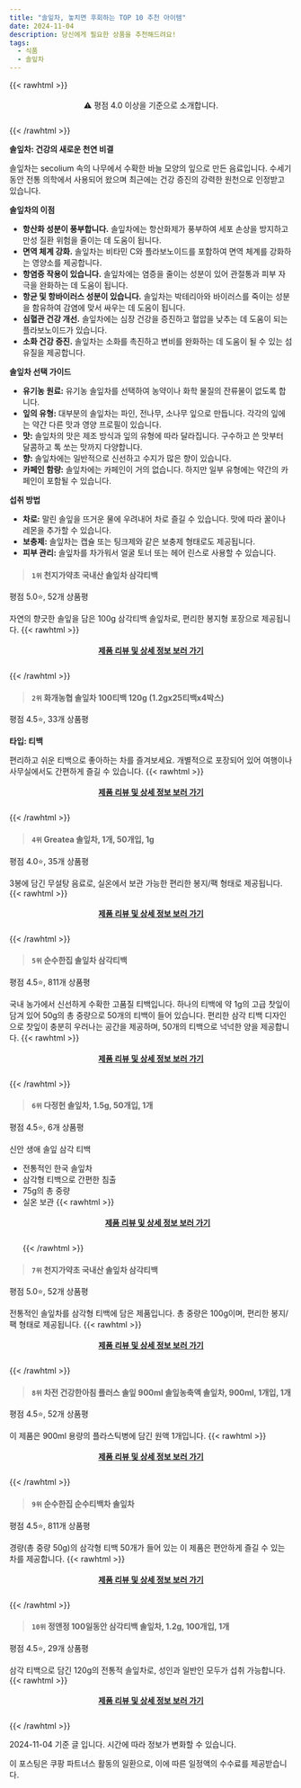 ```yaml
---
title: "솔잎차, 놓치면 후회하는 TOP 10 추천 아이템"
date: 2024-11-04
description: 당신에게 필요한 상품을 추천해드려요!
tags:
  - 식품
  - 솔잎차
---
```

{{< rawhtml >}}<div class="toc" style="text-align: center; height: 50px; line-height: 2;">  <p>⚠️ 평점 4.0 이상을 기준으로 소개합니다.<br></p></div> {{< /rawhtml >}}

**솔잎차: 건강의 새로운 천연 비결**

솔잎차는  secolium 속의 나무에서 수확한 바늘 모양의 잎으로 만든 음료입니다. 수세기 동안 전통 의학에서 사용되어 왔으며 최근에는 건강 증진의 강력한 원천으로 인정받고 있습니다.

**솔잎차의 이점**

* **항산화 성분이 풍부합니다.** 솔잎차에는 항산화제가 풍부하여 세포 손상을 방지하고 만성 질환 위험을 줄이는 데 도움이 됩니다.
* **면역 체계 강화.** 솔잎차는 비타민 C와 플라보노이드를 포함하여 면역 체계를 강화하는 영양소를 제공합니다.
* **항염증 작용이 있습니다.** 솔잎차에는 염증을 줄이는 성분이 있어 관절통과 피부 자극을 완화하는 데 도움이 됩니다.
* **항균 및 항바이러스 성분이 있습니다.** 솔잎차는 박테리아와 바이러스를 죽이는 성분을 함유하여 감염에 맞서 싸우는 데 도움이 됩니다.
* **심혈관 건강 개선.** 솔잎차에는 심장 건강을 증진하고 혈압을 낮추는 데 도움이 되는 플라보노이드가 있습니다.
* **소화 건강 증진.** 솔잎차는 소화를 촉진하고 변비를 완화하는 데 도움이 될 수 있는 섬유질을 제공합니다.

**솔잎차 선택 가이드**

* **유기농 원료:** 유기농 솔잎차를 선택하여 농약이나 화학 물질의 잔류물이 없도록 합니다.
* **잎의 유형:** 대부분의 솔잎차는 파인, 전나무, 소나무 잎으로 만듭니다. 각각의 잎에는 약간 다른 맛과 영양 프로필이 있습니다.
* **맛:** 솔잎차의 맛은 제조 방식과 잎의 유형에 따라 달라집니다. 구수하고 쓴 맛부터 달콤하고 톡 쏘는 맛까지 다양합니다.
* **향:** 솔잎차에는 일반적으로 신선하고 수지가 많은 향이 있습니다.
* **카페인 함량:** 솔잎차에는 카페인이 거의 없습니다. 하지만 일부 유형에는 약간의 카페인이 포함될 수 있습니다.

**섭취 방법**

* **차로:** 말린 솔잎을 뜨거운 물에 우려내어 차로 즐길 수 있습니다. 맛에 따라 꿀이나 레몬을 추가할 수 있습니다.
* **보충제:** 솔잎차는 캡슐 또는 팅크제와 같은 보충제 형태로도 제공됩니다.
* **피부 관리:** 솔잎차를 차가워서 얼굴 토너 또는 헤어 린스로 사용할 수 있습니다.


>#### `1위` 천지가약초 국내산 솔잎차 삼각티백
평점 5.0⭐, 52개 상품평

자연의 향긋한 솔잎을 담은 100g 삼각티백 솔잎차로, 편리한 봉지형 포장으로 제공됩니다.
{{< rawhtml >}}<div class="toc" style="text-align: center; height: 50px; line-height: 2;"><p><b><a href="https://link.coupang.com/re/AFFSDP?lptag=AF5033054&pageKey=7576599172&itemId=19991903061&vendorItemId=87089719225&traceid=V0-153-0dfb3d8b5af9cbfb&requestid=20241104194138310293550057&token=31850C%7CMIXED">제품 리뷰 및 상세 정보 보러 가기</a></b><br></p> </div>{{< /rawhtml >}}

>#### `2위` 화개농협 솔잎차 100티백 120g (1.2gx25티백x4박스)
평점 4.5⭐, 33개 상품평

**타입: 티백**

편리하고 쉬운 티백으로 좋아하는 차를 즐겨보세요. 개별적으로 포장되어 있어 여행이나 사무실에서도 간편하게 즐길 수 있습니다.
{{< rawhtml >}}<div class="toc" style="text-align: center; height: 50px; line-height: 2;"><p><b><a href="https://link.coupang.com/re/AFFSDP?lptag=AF5033054&pageKey=6320132060&itemId=13167714439&vendorItemId=80426405027&traceid=V0-153-8f2d6e53c4e68c23&requestid=20241104194138310293550057&token=31850C%7CMIXED">제품 리뷰 및 상세 정보 보러 가기</a></b><br></p> </div>{{< /rawhtml >}}

>#### `4위` Greatea 솔잎차, 1개, 50개입, 1g
평점 4.0⭐, 35개 상품평

3봉에 담긴 무설탕 음료로, 실온에서 보관 가능한 편리한 봉지/팩 형태로 제공됩니다.
{{< rawhtml >}}<div class="toc" style="text-align: center; height: 50px; line-height: 2;"><p><b><a href="https://link.coupang.com/re/AFFSDP?lptag=AF5033054&pageKey=7701389509&itemId=20620796217&vendorItemId=90790490212&traceid=V0-153-07a76d8fd440e8cb&clickBeacon=5edadc10-9a99-11ef-9374-4f7cf3efa338%7E3&requestid=20241104194138310293550057&token=31850C%7CMIXED">제품 리뷰 및 상세 정보 보러 가기</a></b><br></p> </div>{{< /rawhtml >}}

>#### `5위` 순수한집 솔잎차 삼각티백
평점 4.5⭐, 811개 상품평

국내 농가에서 신선하게 수확한 고품질 티백입니다. 하나의 티백에 약 1g의 고급 찻잎이 담겨 있어 50g의 총 중량으로 50개의 티백이 들어 있습니다. 편리한 삼각 티백 디자인으로 찻잎이 충분히 우러나는 공간을 제공하며, 50개의 티백으로 넉넉한 양을 제공합니다.
{{< rawhtml >}}<div class="toc" style="text-align: center; height: 50px; line-height: 2;"><p><b><a href="https://link.coupang.com/re/AFFSDP?lptag=AF5033054&pageKey=7798158188&itemId=21113343966&vendorItemId=78763003076&traceid=V0-153-0b4aa2d6d819a99a&requestid=20241104194138310293550057&token=31850C%7CMIXED">제품 리뷰 및 상세 정보 보러 가기</a></b><br></p> </div>{{< /rawhtml >}}

>#### `6위` 다정헌 솔잎차, 1.5g, 50개입, 1개
평점 4.5⭐, 6개 상품평

신안 생애 솔잎 삼각 티백

* 전통적인 한국 솔잎차
* 삼각형 티백으로 간편한 침출
* 75g의 총 중량
* 실온 보관
{{< rawhtml >}}<div class="toc" style="text-align: center; height: 50px; line-height: 2;"><p><b><a href="https://link.coupang.com/re/AFFSDP?lptag=AF5033054&pageKey=7560521327&itemId=19917586635&vendorItemId=87017375780&traceid=V0-153-e877fca35ee2ae91&clickBeacon=5edadc10-9a99-11ef-bf96-f2a3fdbc0238%7E3&requestid=20241104194138310293550057&token=31850C%7CMIXED">제품 리뷰 및 상세 정보 보러 가기</a></b><br></p> </div>{{< /rawhtml >}}

>#### `7위` 천지가약초 국내산 솔잎차 삼각티백
평점 5.0⭐, 52개 상품평

전통적인 솔잎차를 삼각형 티백에 담은 제품입니다. 총 중량은 100g이며, 편리한 봉지/팩 형태로 제공됩니다.
{{< rawhtml >}}<div class="toc" style="text-align: center; height: 50px; line-height: 2;"><p><b><a href="https://link.coupang.com/re/AFFSDP?lptag=AF5033054&pageKey=7576599172&itemId=20053642296&vendorItemId=87149809285&traceid=V0-153-0dfb3d8b5af9cbfb&requestid=20241104194138310293550057&token=31850C%7CMIXED">제품 리뷰 및 상세 정보 보러 가기</a></b><br></p> </div>{{< /rawhtml >}}

>#### `8위` 차전 건강한아침 플러스 솔잎 900ml 솔잎농축액 솔잎차, 900ml, 1개입, 1개
평점 4.5⭐, 52개 상품평

이 제품은 900ml 용량의 플라스틱병에 담긴 원액 1개입니다.
{{< rawhtml >}}<div class="toc" style="text-align: center; height: 50px; line-height: 2;"><p><b><a href="https://link.coupang.com/re/AFFSDP?lptag=AF5033054&pageKey=57033688&itemId=196970639&vendorItemId=3469421720&traceid=V0-153-ea16150c594b6226&clickBeacon=5edadc10-9a99-11ef-9193-8d6df84dcc9a%7E3&requestid=20241104194138310293550057&token=31850C%7CMIXED">제품 리뷰 및 상세 정보 보러 가기</a></b><br></p> </div>{{< /rawhtml >}}

>#### `9위` 순수한집 순수티백차 솔잎차
평점 4.5⭐, 811개 상품평

경량(총 중량 50g)의 삼각형 티백 50개가 들어 있는 이 제품은 편안하게 즐길 수 있는 차를 제공합니다.
{{< rawhtml >}}<div class="toc" style="text-align: center; height: 50px; line-height: 2;"><p><b><a href="https://link.coupang.com/re/AFFSDP?lptag=AF5033054&pageKey=7798158188&itemId=21113336417&vendorItemId=72056448440&traceid=V0-153-0b4aa2d6d819a99a&requestid=20241104194138310293550057&token=31850C%7CMIXED">제품 리뷰 및 상세 정보 보러 가기</a></b><br></p> </div>{{< /rawhtml >}}

>#### `10위` 정앤정 100일동안 삼각티백 솔잎차, 1.2g, 100개입, 1개
평점 4.5⭐, 29개 상품평

삼각 티백으로 담긴 120g의 전통적 솔잎차로, 성인과 일반인 모두가 섭취 가능합니다.
{{< rawhtml >}}<div class="toc" style="text-align: center; height: 50px; line-height: 2;"><p><b><a href="https://link.coupang.com/re/AFFSDP?lptag=AF5033054&pageKey=6119962504&itemId=11594010025&vendorItemId=78868824509&traceid=V0-153-0f6a3eaffec7a92b&clickBeacon=5edadc10-9a99-11ef-8d79-0c872ecdfd16%7E3&requestid=20241104194138310293550057&token=31850C%7CMIXED">제품 리뷰 및 상세 정보 보러 가기</a></b><br></p> </div>{{< /rawhtml >}}


2024-11-04 기준 글 입니다.
시간에 따라 정보가 변화할 수 있습니다.

이 포스팅은 쿠팡 파트너스 활동의 일환으로, 이에 따른 일정액의 수수료를 제공받습니다.